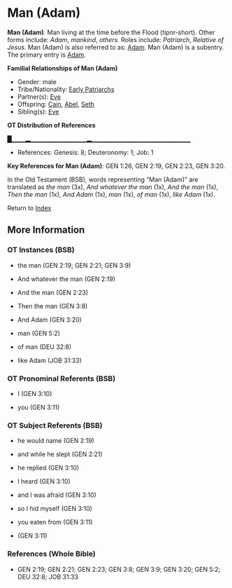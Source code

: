 # Man (Adam)
**Man (Adam)**. 
Man living at the time before the Flood (tipnr-short). 
Other forms include: 
*Adam*, *mankind*, *others*. 
Roles include: 
_Patriarch_, _Relative of Jesus_. 
Man (Adam) is also referred to as: 
[Adam](Adam.md). 
Man (Adam) is a subentry. The primary entry is 
[Adam](Adam.md). 




**Familial Relationships of Man (Adam)**


* Gender: male
* Tribe/Nationality: [Early Patriarchs](../../../groups/md/acai/Earlypatriarchs.md)
* Partner(s): [Eve](Eve.md)
* Offspring: [Cain](Cain.md), [Abel](Abel.md), [Seth](Seth.md)
* Sibling(s): [Eve](Eve.md)


**OT Distribution of References**

█▁▁▁▂▁▁▁▁▁▁▁▁▁▁▁▁▂▁▁▁▁▁▁▁▁▁▁▁▁▁▁▁▁▁▁▁▁▁
* References: Genesis: 8; Deuteronomy: 1; Job: 1



**Key References for Man (Adam)**: 
GEN 1:26, GEN 2:19, GEN 2:23, GEN 3:20. 


In the Old Testament (BSB), words representing “Man (Adam)” are translated as 
*the man* (3x), *And whatever the man* (1x), *And the man* (1x), *Then the man* (1x), *And Adam* (1x), *man* (1x), *of man* (1x), *like Adam* (1x). 




Return to [Index](00-Index.md)

## More Information

### OT Instances (BSB)

* the man (GEN 2:19; GEN 2:21; GEN 3:9)

* And whatever the man (GEN 2:19)

* And the man (GEN 2:23)

* Then the man (GEN 3:8)

* And Adam (GEN 3:20)

* man (GEN 5:2)

* of man (DEU 32:8)

* like Adam (JOB 31:33)



### OT Pronominal Referents (BSB)

* I (GEN 3:10)

* you (GEN 3:11)



### OT Subject Referents (BSB)

* he would name (GEN 2:19)

* and while he slept (GEN 2:21)

* he replied (GEN 3:10)

* I heard (GEN 3:10)

* and I was afraid (GEN 3:10)

* so I hid myself (GEN 3:10)

* you eaten from (GEN 3:11)

*  (GEN 3:11)



### References (Whole Bible)

* GEN 2:19; GEN 2:21; GEN 2:23; GEN 3:8; GEN 3:9; GEN 3:20; GEN 5:2; DEU 32:8; JOB 31:33



